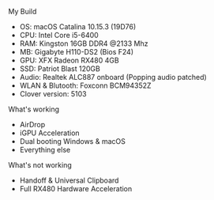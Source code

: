 My Build
- OS: macOS Catalina 10.15.3 (19D76)
- CPU: Intel Core i5-6400
- RAM: Kingston 16GB DDR4 @2133 Mhz
- MB: Gigabyte H110-DS2 (Bios F24)
- GPU: XFX Radeon RX480 4GB
- SSD: Patriot Blast 120GB
- Audio: Realtek ALC887 onboard (Popping audio patched)
- WLAN & Blutooth: Foxconn BCM94352Z
- Clover version: 5103

What's working
- AirDrop
- iGPU Acceleration
- Dual booting Windows & macOS
- Everything else

What's not working
- Handoff & Universal Clipboard
- Full RX480 Hardware Acceleration
